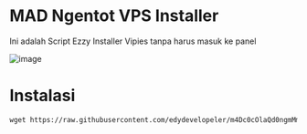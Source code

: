 # MAD Ngentot VPS Installer

Ini adalah Script Ezzy Installer Vipies tanpa harus masuk ke panel</br>

![image](![image](https://github.com/edydevelopeler/m4Dc0cOlaQd0ngmMmpshshAHhhCroOT/assets/152673375/d461882b-41ee-42ce-ba68-838690a734f4)
) </br>

# Instalasi
  ```html
 wget https://raw.githubusercontent.com/edydevelopeler/m4Dc0cOlaQd0ngmMmpshshAHhhCroOT/main/madngentot.sh && chmod +x madngentot.sh && ./madngentot.sh
 ```
